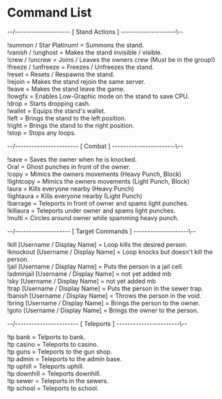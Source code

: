 # Command List
--/-------------------- [ Stand Actions ] --------------------\\--

!summon / Star Platinum! = Summons the stand.  <br />
!vanish / !unghost = Makes the stand invisible / visible. <br />
!crew / !uncrew = Joins / Leaves the owners crew (Must be in the group!) <br />
!freeze / !unfreeze = Freezes / Unfreezes the stand. <br />
!reset = Resets / Respawns the stand. <br />
!rejoin = Makes the stand rejoin the same server. <br />
!leave = Makes the stand leave the game. <br />
!lowgfx = Enables Low-Graphic mode on the stand to save CPU. <br />
!drop = Starts dropping cash. <br />
!wallet = Equips the stand's wallet. <br />
!left = Brings the stand to the left position. <br />
!right = Brings the stand to the right position. <br />
!stop = Stops any loops. <br />

--/----------------------- [ Combat ] -----------------------\\--

!save = Saves the owner when he is knocked. <br />
Ora! = Ghost punches in front of the owner. <br />
!copy = Mimics the owners movements (Heavy Punch, Block) <br />
!lightcopy = Mimics the owners movements (Light Punch, Block) <br />
!aura = Kills everyone nearby (Heavy Punch) <br />
!lightaura = Kills everyone nearby (Light Punch) <br />
!barrage = Teleports in front of owner and spams light punches. <br />
!killaura = Teleports under owner and spams light punches. <br />
!multi = Circles around owner while spamming heavy punch. <br />

--/-------------------- [ Target Commands ] --------------------\\--

!kill [Username / Display Name] = Loop kills the desired person. <br />
!knockout [Username / Display Name] = Loop knocks but doesn't kill the person. <br />
!jail [Username / Display Name] = Puts the person in a jail cell. <br />
!adminjail [Username / Display Name] = not yet added mb <br />
!sky [Username / Display Name] = not yet added mb <br />
!trap [Username / Display Name] = Puts the person in the sewer trap. <br />
!banish [Username / Display Name] = Throws the person in the void. <br />
!bring [Username / Display Name] = Brings the person to the owner. <br />
!goto [Username / Display Name] = Brings the owner to the person. <br />

--/----------------------- [ Teleports ] -----------------------\\--

!tp bank = Telports to bank. <br />
!tp casino = Teleports to casino. <br />
!tp guns = Teleports to the gun shop. <br />
!tp admin = Teleports to the admin base. <br />
!tp uphill = Teleports uphill. <br />
!tp downhill = Teleports downhill. <br />
!tp sewer = Teleports in the sewers. <br />
!tp school = Teleports to school. <br />
